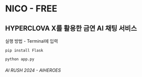 # NICO - FREE

## HYPERCLOVA X를 활용한 금연 AI 채팅 서비스

실행 방법 - Terminal에 입력
```
pip install Flask

python app.py
```

###### AI RUSH 2024 - AIHEROES
